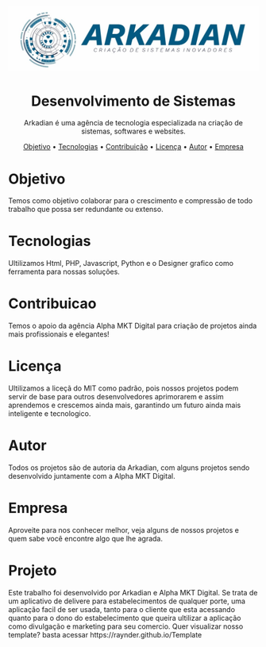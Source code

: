![Arkadian](https://github.com/Raynder/minhaMarca/blob/master/developer.jpg)

<h1 align="center">Desenvolvimento de Sistemas</h1>
<p align="center"> Arkadian é uma agência de tecnologia especializada na criação de sistemas, softwares e websites.</p>

<p align="center">
 <a href="#objetivo">Objetivo</a> •
 <a href="#tecnologias">Tecnologias</a> • 
 <a href="#contribuicao">Contribuição</a> • 
 <a href="#licença">Licença</a> • 
 <a href="#autor">Autor</a> • 
 <a href="#empresa">Empresa</a>
</p>

<h1 id="objetivo">Objetivo</h1>
 <p>Temos como objetivo colaborar para o crescimento e compressão de todo trabalho que possa ser redundante ou extenso.</p>

<h1 id="tecnologias">Tecnologias</h1>
 <p>Ultilizamos Html, PHP, Javascript, Python e o Designer grafico como ferramenta para nossas soluções.</p>

<h1 id="contribuicao">Contribuicao</h1>
 <p>Temos o apoio da agência Alpha MKT Digital para criação de projetos ainda mais profissionais e elegantes!</p>

<h1 id="licença">Licença</h1>
 <p>Ultilizamos a liceçã do MIT como padrão, pois nossos projetos podem servir de base para outros desenvolvedores aprimorarem e assim aprendemos e crescemos ainda mais, garantindo um futuro ainda mais inteligente e tecnologico.</p>

<h1 id="autor">Autor</h1>
 <p>Todos os projetos são de autoria da Arkadian, com alguns projetos sendo desenvolvido juntamente com a Alpha MKT Digital.</p>

<h1 id="Empresa">Empresa</h1>
 <p>Aproveite para nos conhecer melhor, veja alguns de nossos projetos e quem sabe você encontre algo que lhe agrada.</p>

<h1 id="projeto">Projeto</h1>
 <p>Este trabalho foi desenvolvido por Arkadian e Alpha MKT Digital. Se trata de um aplicativo de delivere para estabelecimentos de qualquer porte, uma aplicação facil de ser usada, tanto para o cliente que esta acessando quanto para o dono do estabelecimento que queira ultilizar a aplicação como divulgação e marketing para seu comercio.
Quer visualizar nosso template? basta acessar https://raynder.github.io/Template</p>

 

 
